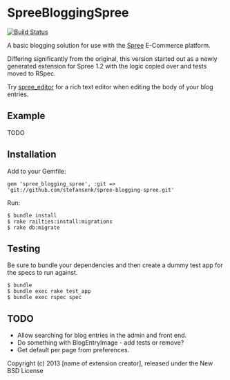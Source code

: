 SpreeBloggingSpree
==================

[![Build Status](https://travis-ci.org/stefansenk/spree-blogging-spree.png)](https://travis-ci.org/stefansenk/spree-blogging-spree)


A basic blogging solution for use with the [Spree](http://github.com/spree/spree) E-Commerce platform.

Differing significantly from the original, this version started out as a newly generated extension for Spree 1.2 with the logic copied over and tests moved to RSpec.

Try [spree_editor](http://github.com/spree/spree_editor/) for a rich text editor when editing the body of your blog entries.


Example
-------

TODO


Installation
------------

Add to your Gemfile:

    gem 'spree_blogging_spree', :git => 'git://github.com/stefansenk/spree-blogging-spree.git'

Run:

    $ bundle install
    $ rake railties:install:migrations
    $ rake db:migrate


Testing
-------

Be sure to bundle your dependencies and then create a dummy test app for the specs to run against.

    $ bundle
    $ bundle exec rake test_app
    $ bundle exec rspec spec


TODO
----

- Allow searching for blog entries in the admin and front end.
- Do something with BlogEntryImage - add tests or remove?
- Get default per page from preferences.


Copyright (c) 2013 [name of extension creator], released under the New BSD License
